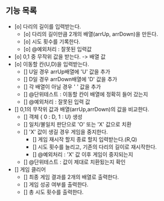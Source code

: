 ## 기능 목록

- [o] 다리의 길이를 입력받는다.
  - [o] 다리의 길이만큼 2개의 배열(arrUp, arrDown)을 만든다.
  - [o] 시도 횟수를 기록한다.
  - [o] @예외처리 : 잘못된 입력값
- [o] 0,1 중 무작위 값을 받는다. -> 배열 값
- [o] 이동할 칸(U,D)을 입력받는다.
  - [] U일 경우 arrUp배열에 'U' 값을 추가
  - [] D일 경우 arrDown배열에 'D' 값을 추가
  - [] 각 배열이 아닐 경우 ' ' 값을 추가
  - [] @단위테스트 : 이동할 칸이 배열에 정확히 들어 갔는지
  - [] @예외처리 : 잘못된 입력 값
- [] 0,1의 무작위 값과 배열(arrUp,arrDown)의 값을 비교한다.
  - [] 객체 { 0 : D, 1 : U} 생성
  - [] 일치/불일치 판단으로 'O' 또는 'X' 값으로 치환
  - [] 'X' 값이 생길 경우 게임을 중지한다.
    - [] 게임 재시작 할지 종료 할지 입력받는다.(R,Q)
    - [] 시도 횟수를 늘리고, 기존의 다리의 길이로 재시작한다.
    - [] @예외처리 : 'X' 값 이후 게임이 중지되는지
  - [] @단위테스트 : 값이 제대로 치환됬는지 확인
- [] 게임 클리어
  - [] 최종 게임 결과를 2개의 배열로 출력한다.
  - [] 게임 성공 여부를 출력한다.
  - [] 총 시도 횟수를 출력한다.
